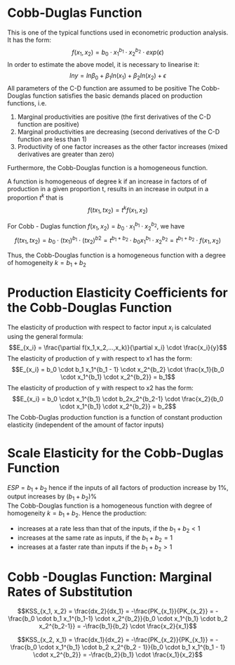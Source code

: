 # Cobb-Duglas Function
This is one of the typical functions used in econometric production analysis.  
It has the form:
$$f(x_1, x_2) = b_0 \cdot x_1^{b_1} \cdot x_2^{b_2} \cdot exp(\epsilon) $$
In order to estimate the above model, it is necessary to linearise it:
$$lny = ln\beta_0 + \beta_1ln(x_1) + \beta_2 ln(x_2) + \epsilon$$
All parameters of the C-D function are assumed to be positive
The Cobb-Douglas function satisfies the basic demands placed on production functions, i.e.
1. Marginal productivities are positive (the first derivatives of the C-D function are positive)
2. Marginal productivities are decreasing (second derivatives of the C-D function are less than 1)
3. Productivity of one factor increases as the other factor increases (mixed derivatives are greater than zero)

Furthermore, the Cobb-Douglas function is a homogeneous function.  

A function is homogeneous of degree k if an increase in factors of of production in a given proportion t, results in an increase in output in a proportion
$t^k$ that is $$f(tx_1, tx_2) = t^k f(x_1, x_2)$$

For Cobb - Duglas function $f(x_1, x_2) = b_0 \cdot x_1^{b_1} \cdot x_2^{b_2}$, we have
$$f(tx_1, tx_2) = b_0 \cdot (tx_1)^{b_1} \cdot (tx_2)^{b2} = t^{b_1 + b_2} \cdot b_0 x_1^{b_1} \cdot x_2^{b_2} = t^{b_1 + b_2} \cdot f(x_1, x_2)$$

Thus, the Cobb-Douglas function is a homogeneous function with a degree of homogeneity $k = b_1 + b_2$

# Production Elasticity Coefficients for the Cobb-Douglas Function
The elasticity of production with respect to factor input $x_i$ is calculated using the general formula:
$$E_{x_i} = \frac{\partial f(x_1,x_2,...,x_k)}{\partial x_i}  \cdot  \frac{x_i}{y}$$
The elasticity of production of y with respect to x1 has the form:
$$E_{x_i} = b_0 \cdot b_1 x_1^{b_1 - 1} \cdot x_2^{b_2} \cdot \frac{x_1}{b_0 \cdot x_1^{b_1} \cdot x_2^{b_2}} = b_1$$
The elasticity of production of y with respect to x2 has the form:
$$E_{x_i} = b_0 \cdot  x_1^{b_1} \cdot b_2x_2^{b_2-1} \cdot \frac{x_2}{b_0 \cdot x_1^{b_1} \cdot x_2^{b_2}} = b_2$$
The Cobb-Duglas production function is a function of constant production elasticity (independent of the amount of factor inputs)


# Scale Elasticity for the Cobb-Duglas Function

$ESP = b_1 + b_2$ hence if the inputs of all factors of production increase by 1%, output increases by $(b_1+ b_2)$%  
The Cobb-Douglas function is a homogeneous function with degree of homogeneity $k= b_1+ b_2$. Hence the production:
- increases at a rate less than that of the inputs, if the $b_1 + b_2 < 1$
- increases at the same rate as inputs, if the $b_1 + b_2 = 1$
- increases at a faster rate than inputs if the $b_1 + b_2 > 1$


# Cobb -Douglas Function: Marginal Rates of Substitution

$$KSS_{x_1, x_2} = \frac{dx_2}{dx_1} = -\frac{PK_{x_1}}{PK_{x_2}} = -\frac{b_0 \cdot b_1 x_1^{b_1-1} \cdot x_2^{b_2}}{b_0 \cdot x_1^{b_1} \cdot b_2 x_2^{b_2-1}} = -\frac{b_1}{b_2} \cdot \frac{x_2}{x_1}$$

$$KSS_{x_2, x_1} = \frac{dx_1}{dx_2} = -\frac{PK_{x_2}}{PK_{x_1}} = -\frac{b_0 \cdot x_1^{b_1} \cdot b_2 x_2^{b_2 - 1}}{b_0 \cdot b_1 x_1^{b_1 - 1} \cdot x_2^{b_2}} = -\frac{b_2}{b_1} \cdot \frac{x_1}{x_2}$$
